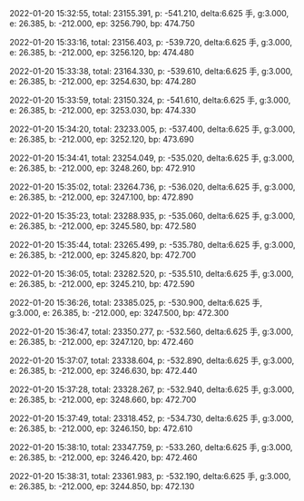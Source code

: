 2022-01-20 15:32:55, total: 23155.391, p: -541.210, delta:6.625 手, g:3.000, e: 26.385, b: -212.000, ep: 3256.790, bp: 474.750

2022-01-20 15:33:16, total: 23156.403, p: -539.720, delta:6.625 手, g:3.000, e: 26.385, b: -212.000, ep: 3256.120, bp: 474.480

2022-01-20 15:33:38, total: 23164.330, p: -539.610, delta:6.625 手, g:3.000, e: 26.385, b: -212.000, ep: 3254.630, bp: 474.280

2022-01-20 15:33:59, total: 23150.324, p: -541.610, delta:6.625 手, g:3.000, e: 26.385, b: -212.000, ep: 3253.030, bp: 474.330

2022-01-20 15:34:20, total: 23233.005, p: -537.400, delta:6.625 手, g:3.000, e: 26.385, b: -212.000, ep: 3252.120, bp: 473.690

2022-01-20 15:34:41, total: 23254.049, p: -535.020, delta:6.625 手, g:3.000, e: 26.385, b: -212.000, ep: 3248.260, bp: 472.910

2022-01-20 15:35:02, total: 23264.736, p: -536.020, delta:6.625 手, g:3.000, e: 26.385, b: -212.000, ep: 3247.100, bp: 472.890

2022-01-20 15:35:23, total: 23288.935, p: -535.060, delta:6.625 手, g:3.000, e: 26.385, b: -212.000, ep: 3245.580, bp: 472.580

2022-01-20 15:35:44, total: 23265.499, p: -535.780, delta:6.625 手, g:3.000, e: 26.385, b: -212.000, ep: 3245.820, bp: 472.700

2022-01-20 15:36:05, total: 23282.520, p: -535.510, delta:6.625 手, g:3.000, e: 26.385, b: -212.000, ep: 3245.210, bp: 472.590

2022-01-20 15:36:26, total: 23385.025, p: -530.900, delta:6.625 手, g:3.000, e: 26.385, b: -212.000, ep: 3247.500, bp: 472.300

2022-01-20 15:36:47, total: 23350.277, p: -532.560, delta:6.625 手, g:3.000, e: 26.385, b: -212.000, ep: 3247.120, bp: 472.460

2022-01-20 15:37:07, total: 23338.604, p: -532.890, delta:6.625 手, g:3.000, e: 26.385, b: -212.000, ep: 3246.630, bp: 472.440

2022-01-20 15:37:28, total: 23328.267, p: -532.940, delta:6.625 手, g:3.000, e: 26.385, b: -212.000, ep: 3248.660, bp: 472.700

2022-01-20 15:37:49, total: 23318.452, p: -534.730, delta:6.625 手, g:3.000, e: 26.385, b: -212.000, ep: 3246.150, bp: 472.610

2022-01-20 15:38:10, total: 23347.759, p: -533.260, delta:6.625 手, g:3.000, e: 26.385, b: -212.000, ep: 3246.420, bp: 472.460

2022-01-20 15:38:31, total: 23361.983, p: -532.190, delta:6.625 手, g:3.000, e: 26.385, b: -212.000, ep: 3244.850, bp: 472.130